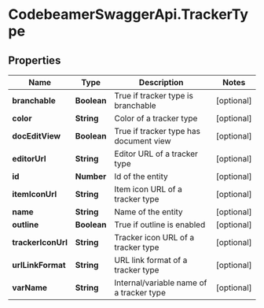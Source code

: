 # CodebeamerSwaggerApi.TrackerType

## Properties
Name | Type | Description | Notes
------------ | ------------- | ------------- | -------------
**branchable** | **Boolean** | True if tracker type is branchable | [optional] 
**color** | **String** | Color of a tracker type | [optional] 
**docEditView** | **Boolean** | True if tracker type has document view | [optional] 
**editorUrl** | **String** | Editor URL of a tracker type | [optional] 
**id** | **Number** | Id of the entity | [optional] 
**itemIconUrl** | **String** | Item icon URL of a tracker type | [optional] 
**name** | **String** | Name of the entity | [optional] 
**outline** | **Boolean** | True if outline is enabled | [optional] 
**trackerIconUrl** | **String** | Tracker icon URL of a tracker type | [optional] 
**urlLinkFormat** | **String** | URL link format of a tracker type | [optional] 
**varName** | **String** | Internal/variable name of a tracker type | [optional] 
